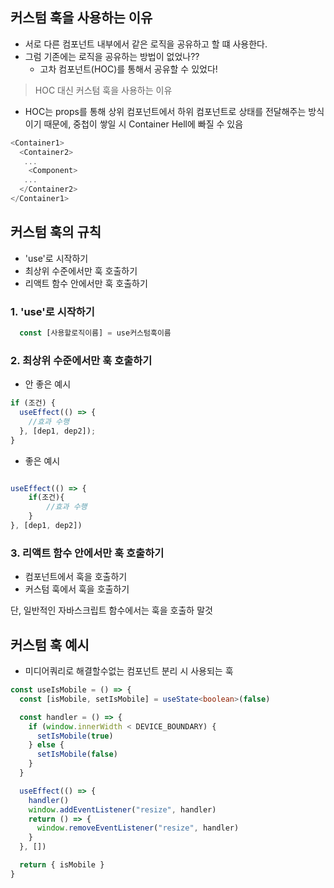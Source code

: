 ## 커스텀 훅을 사용하는 이유

- 서로 다른 컴포넌트 내부에서 같은 로직을 공유하고 할 떄 사용한다.
- 그럼 기존에는 로직을 공유하는 방법이 없었나??
  - 고차 컴포넌트(HOC)를 통해서 공유할 수 있었다!

> HOC 대신 커스텀 훅을 사용하는 이유

- HOC는 props를 통해 상위 컴포넌트에서 하위 컴포넌트로 상태를 전달해주는 방식이기 때문에, 중첩이 쌓일 시 Container Hell에 빠질 수 있음 

```js
<Container1>
  <Container2>
   ...
    <Component>
   ...
  </Container2>
</Container1>
```

## 커스텀 훅의 규칙

- 'use'로 시작하기
- 최상위 수준에서만 훅 호출하기
- 리액트 함수 안에서만 훅 호출하기

### 1. 'use'로 시작하기

```ts
  const [사용할로직이름] = use커스텀훅이름
```

### 2. 최상위 수준에서만 훅 호출하기

- 안 좋은 예시

```js
if (조건) {
  useEffect(() => {
    //효과 수행
  }, [dep1, dep2]);
}
```

- 좋은 예시

```js

useEffect(() => {
    if(조건){
        //효과 수행
    }
}, [dep1, dep2])
```

### 3. 리액트 함수 안에서만 훅 호출하기

- 컴포넌트에서 훅을 호출하기
- 커스텀 훅에서 훅을 호출하기

단, 일반적인 자바스크립트 함수에서는 훅을 호출하 말것

## 커스텀 훅 예시

- 미디어쿼리로 해결할수없는 컴포넌트 분리 시 사용되는 훅

```ts
const useIsMobile = () => {
  const [isMobile, setIsMobile] = useState<boolean>(false)

  const handler = () => {
    if (window.innerWidth < DEVICE_BOUNDARY) {
      setIsMobile(true)
    } else {
      setIsMobile(false)
    }
  }

  useEffect(() => {
    handler()
    window.addEventListener("resize", handler)
    return () => {
      window.removeEventListener("resize", handler)
    }
  }, [])

  return { isMobile }
}

```
